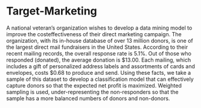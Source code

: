 # Target-Marketing
A national veteran’s organization wishes to develop a data mining model to improve the costeffectiveness of their direct marketing campaign. The organization, with its in-house database of over 13 million donors, is one of the largest direct mail fundraisers in the United States. According to their recent mailing records, the overall response rate is 5.1%. Out of those who responded (donated), the average donation is $13.00. Each mailing, which includes a gift of personalized address labels and assortments of cards and envelopes, costs $0.68 to produce and send. Using these facts, we take a sample of this dataset to develop a classification model that can effectively capture donors so that the expected net profit is maximized. Weighted sampling is used, under-representing the non-responders so that the sample has a more balanced numbers of donors and non-donors.

